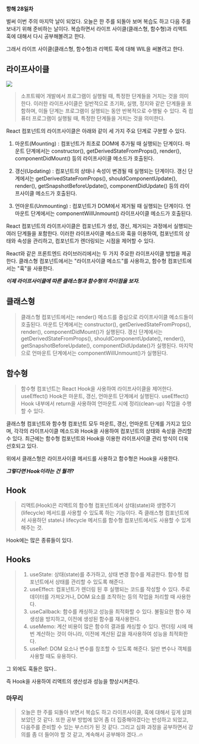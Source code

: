 **항해 28일차**

벌써 이번 주의 마지막 날이 되었다.
오늘은 한 주를 되돌아 보며 복습도 하고 다음 주를 보내기 위해 준비하는 날이다.
복습하면서 라이프 사이클(클래스형, 함수형)과 리액트 훅에 대해서 다시 공부해볼려고 한다.

그래서 라이프 사이클(클래스형, 함수형)과 리액트 훅에 대해 WIL을 써볼려고 한다.

## 라이프사이클

![](https://velog.velcdn.com/images/ehddjs113/post/d3c188e6-4b69-44f3-aad5-59e427ee26bc/image.png)

> 소프트웨어 개발에서 프로그램이 실행될 때, 특정한 단계들을 거치는 것을 의미한다. 이러한 라이프사이클은 일반적으로 초기화, 실행, 정지와 같은 단계들을 포함하며, 이들 단계는 프로그램이 실행되는 동안 반복적으로 수행될 수 있다. 즉 컴퓨터 프로그램이 실행될 때, 특정한 단계들을 거치는 것을 의미한다.

React 컴포넌트의 라이프사이클은 아래와 같이 세 가지 주요 단계로 구분할 수 있다.

1. 마운트(Mounting) : 컴포넌트가 최초로 DOM에 추가될 때 실행되는 단계이다. 마운트 단계에서는 constructor(), getDerivedStateFromProps(), render(), componentDidMount() 등의 라이프사이클 메소드가 호출된다.

2. 갱신(Updating) : 컴포넌트의 상태나 속성이 변경될 때 실행되는 단계이다. 갱신 단계에서는 getDerivedStateFromProps(), shouldComponentUpdate(), render(), getSnapshotBeforeUpdate(), componentDidUpdate() 등의 라이프사이클 메소드가 호출된다.

3. 언마운트(Unmounting) : 컴포넌트가 DOM에서 제거될 때 실행되는 단계이다. 언마운트 단계에서는 componentWillUnmount() 라이프사이클 메소드가 호출된다.

React 컴포넌트의 라이프사이클은 컴포넌트가 생성, 갱신, 제거되는 과정에서 실행되는 여러 단계들을 포함한다. 이러한 라이프사이클 메소드와 훅을 이용하여, 컴포넌트의 상태와 속성을 관리하고, 컴포넌트가 렌더링되는 시점을 제어할 수 있다.

React와 같은 프론트엔드 라이브러리에서는 두 가지 주요한 라이프사이클 방법을 제공한다. 클래스형 컴포넌트에서는 "라이프사이클 메소드"를 사용하고, 함수형 컴포넌트에서는 "훅"을 사용한다.

_**이제 라이프사이클에 따른 클래스형과 함수형의 차이점을 보자.**_

## 클래스형

> 클래스형 컴포넌트에서는 render() 메소드를 중심으로 라이프사이클 메소드들이 호출된다. 마운트 단계에서는 constructor(), getDerivedStateFromProps(), render(), componentDidMount()가 실행된다. 갱신 단계에서는 getDerivedStateFromProps(), shouldComponentUpdate(), render(), getSnapshotBeforeUpdate(), componentDidUpdate()가 실행된다. 마지막으로 언마운트 단계에서는 componentWillUnmount()가 실행된다.

## 함수형

> 함수형 컴포넌트는 React Hook을 사용하여 라이프사이클을 제어한다. useEffect() Hook은 마운트, 갱신, 언마운트 단계에서 실행된다. useEffect() Hook 내부에서 return을 사용하여 언마운트 시에 정리(clean-up) 작업을 수행할 수 있다.

클래스형 컴포넌트와 함수형 컴포넌트 모두 마운트, 갱신, 언마운트 단계를 가지고 있으며, 각각의 라이프사이클 메소드와 Hook을 사용하여 컴포넌트의 상태와 속성을 관리할 수 있다. 최근에는 함수형 컴포넌트와 Hook을 이용한 라이프사이클 관리 방식이 더욱 선호되고 있다.

위에서 클래스형은 라이프사이클 메서드를 사용하고 함수형은 Hook을 사용한다.

_**그렇다면 Hook이라는 건 뭘까?**_

## Hook

> 리액트(Hook)은 리액트의 함수형 컴포넌트에서 상태(state)와 생명주기(lifecycle) 메서드를 사용할 수 있도록 하는 기능이다. 즉 클래스형 컴포넌트에서 사용하던 state나 lifecycle 메서드를 함수형 컴포넌트에서도 사용할 수 있게 해주는 것.

Hook에는 많은 종류들이 있다.

## Hooks

> 1. useState: 상태(state)를 추가하고, 상태 변경 함수를 제공한다. 함수형 컴포넌트에서 상태를 관리할 수 있도록 해준다.
> 2. useEffect: 컴포넌트가 렌더링 된 후 실행되는 코드를 작성할 수 있다. 주로 데이터를 가져오거나, DOM 요소를 조작하는 등의 작업을 처리할 때 사용한다.
> 3. useCallback: 함수를 캐싱하고 성능을 최적화할 수 있다. 불필요한 함수 재생성을 방지하고, 이전에 생성된 함수를 재사용한다.
> 4. useMemo: 계산 비용이 많은 함수의 결과를 캐싱할 수 있다. 렌더링 시에 매번 계산하는 것이 아니라, 이전에 계산된 값을 재사용하여 성능을 최적화한다.
> 5. useRef: DOM 요소나 변수를 참조할 수 있도록 해준다. 일반 변수나 객체를 사용할 때도 유용하다.

그 외에도 훅들은 많다..

즉 Hook을 사용하여 리액트의 생산성과 성능을 향상시켜준다.

### 마무리

> 오늘은 한 주를 되돌아 보면서 복습도 하고 라이프사이클, 훅에 대해서 깊게 살펴보았던 것 같다. 또한 공부 방법에 있어 좀 더 집중해야겠다는 반성하고 되었고, 다음주를 준비할 수 있는 부스터가 된 것 같다. 그리고 심화 과정을 공부하면서 강의를 좀 더 들어야 할 것 같고, 계속해서 공부해야 겠다..🔥
